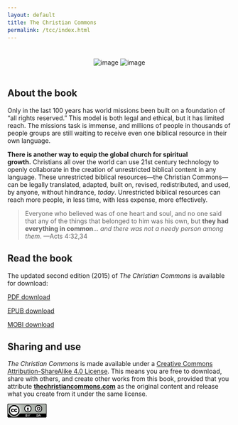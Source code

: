 ```yaml
---
layout: default
title: The Christian Commons
permalink: /tcc/index.html
---
```




<div class="center" style="margin-top:40px;margin-bottom:48px;text-align:center;">
    <img src="{{ '/assets/img/tcc/tcc2-web.jpg' | prepend: site.baseurl }}" alt="image" style="max-width:280px;">
    <img src="{{ '/assets/img/tcc/ffcb.png' | prepend: site.baseurl }}" alt="image" style="max-width:280px;">
</div>

## About the book

Only in the last 100 years has world missions been built on a foundation
of “all rights reserved.” This model is both legal and ethical, but it has
limited reach. The missions task is immense, and millions of people in
thousands of people groups are still waiting to receive even one
biblical resource in their own language.

**There is another way to equip the global church for spiritual
growth.** Christians all over the world can use 21st century technology
to openly collaborate in the creation of unrestricted biblical content
in any language. These unrestricted biblical resources—the Christian
Commons—can be legally translated, adapted, built on, revised,
redistributed, and used, by anyone, without hindrance, *today*.
Unrestricted biblical resources can reach more people, in less time,
with less expense, more effectively.



<blockquote>Everyone who believed was of one heart and soul, and no one said that any of the things that belonged to him was his own, but <strong>they had everything in common</strong>... <em>and there was not a needy person among them</em>. —Acts 4:32,34</blockquote>



## Read the book

The updated second edition (2015) of *The Christian Commons* is available for download:

<a class="button" href="{{ site.baseurl }}{{ 'tcc-pdf'|url }}">PDF download</a>

<a class="button" href="{{ site.baseurl }}{{ 'tcc-epub'|url }}">EPUB download</a>

<a class="button" href="{{ site.baseurl }}{{ 'tcc-mobi'|url }}">MOBI download</a>


## Sharing and use

*The Christian Commons* is made available under a [Creative Commons
Attribution-ShareAlike 4.0 License][license]. This means you
are free to download, share with others, and create other works from
this book, provided that you attribute
**[thechristiancommons.com][tcc]** as the
original content and release what you create from it under the same
license.

[![Creative Commons Attribution-ShareAlike](/assets/img/CC-BY-SA-icon-88x31.png)][license]




[license]:	http://creativecommons.org/licenses/by-sa/4.0
[tcc]:		http://thechristiancommons.com